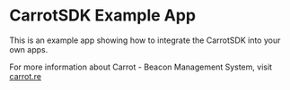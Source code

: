 # CarrotSDK Example App

This is an example app showing how to integrate the CarrotSDK into your own apps.

For more information about Carrot - Beacon Management System, visit [carrot.re](http://www.carrot.re)
